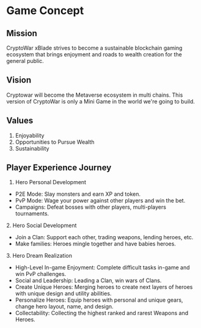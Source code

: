 # Game Concept

## Mission

CryptoWar xBlade strives to become a sustainable blockchain gaming ecosystem that brings enjoyment and roads to wealth creation for the general public.



## Vision

Cryptowar will become the Metaverse ecosystem in multi chains. This version of CryptoWar is only a Mini Game in the world we're going to build.

## Values

1. Enjoyability
2. Opportunities to Pursue Wealth
3. Sustainability

## Player Experience Journey

1. Hero Personal Development

* P2E Mode: Slay monsters and earn XP and token.
* PvP Mode: Wage your power against other players and win the bet.
* Campaigns: Defeat bosses with other players, multi-players tournaments.

&#x20; 2\. Hero Social Development

* Join a Clan: Support each other, trading weapons, lending heroes, etc.
* Make families: Heroes mingle together and have babies heroes.

&#x20; 3\. Hero Dream Realization

* High-Level In-game Enjoyment: Complete difficult tasks in-game and win PvP challenges.
* Social and Leadership: Leading a Clan, win wars of Clans.
* Create Unique Heroes: Merging heroes to create next layers of heroes with unique design and utility abilities.
* Personalize Heroes: Equip heroes with personal and unique gears, change hero layout, name, and design.
* Collectability: Collecting the highest ranked and rarest Weapons and Heroes.
